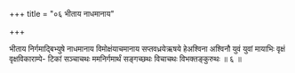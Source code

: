 +++
title = "०६ भीताय नाधमानाय"

+++

भीताय निर्गमाद्बिभ्युषे नाधमानाय विमोक्षंयाचमानाय सप्तवध्रयेऋषये हेअश्विना अश्विनौ युवं युवां मायाभिः वृक्षं वृक्षविकाराम्पे- टिकां सञ्चाचथः ममनिर्गमार्थं सङ्गच्छथः विचाचथः विभक्तङ्कुरुथः ॥ ६ ॥
